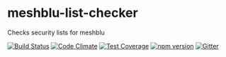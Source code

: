 # meshblu-list-checker
Checks security lists for meshblu

[![Build Status](https://travis-ci.org/octoblu/meshblu-list-checker.svg?branch=master)](https://travis-ci.org/octoblu/meshblu-list-checker)
[![Code Climate](https://codeclimate.com/github/octoblu/meshblu-list-checker/badges/gpa.svg)](https://codeclimate.com/github/octoblu/meshblu-list-checker)
[![Test Coverage](https://codeclimate.com/github/octoblu/meshblu-list-checker/badges/coverage.svg)](https://codeclimate.com/github/octoblu/meshblu-list-checker)
[![npm version](https://badge.fury.io/js/meshblu-list-checker.svg)](http://badge.fury.io/js/meshblu-list-checker)
[![Gitter](https://badges.gitter.im/octoblu/help.svg)](https://gitter.im/octoblu/help)
